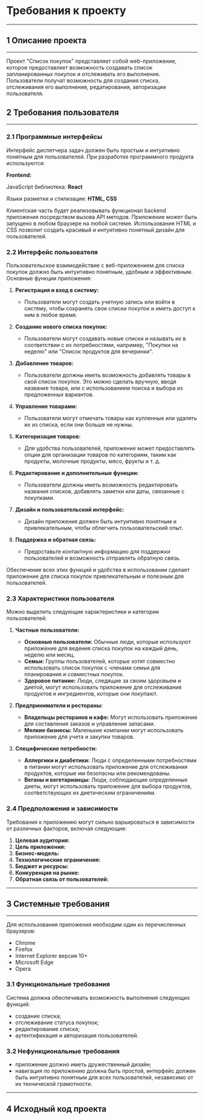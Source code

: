 # Требования к проекту
---
## 1 Описание проекта
---
Проект "Список покупок" представляет собой web-приложение, которое предоставляет возможность создавать список запланированных покупок и отслеживать его выполнение. Пользователи получат возможность для создания списка, отслеживания его выполнения, редатирования, авторизации пользователя.

## 2 Требования пользователя
---
### 2.1 Программные интерфейсы

Интерфейс диспетчера задач должен быть простым и интуитивно понятным для пользователей. При разработке программного продукта используются:

**Frontend:**

JavaScript библиотека: **React**

Языки разметки и стилизации: **HTML, CSS**

Клиентская часть будет реализовывать функционал backend приложения посредством вызова API методов. Приложение может быть запущено в любом браузере на любой системе. Использование HTML и CSS позволит создать красивый и интуитивно понятный дизайн для пользователей.

### 2.2 Интерфейс пользователя

Пользовательское взаимодействие с веб-приложением для списка покупок должно быть интуитивно понятным, удобным и эффективным. Основные функции приложения:

1. **Регистрация и вход в систему:**
   - Пользователи могут создать учетную запись или войти в систему, чтобы сохранять свои списки покупок и иметь доступ к ним в любое время.

2. **Создание нового списка покупок:**
   - Пользователи могут создавать новые списки и называть их в соответствии с их потребностями, например, "Покупки на неделю" или "Список продуктов для вечеринки".

3. **Добавление товаров:**
   - Пользователи должны иметь возможность добавлять товары в свой список покупок. Это можно сделать вручную, вводя название товара, или с использованием поиска и выбора из предложенных вариантов.

4. **Управление товарами:**
   - Пользователи могут отмечать товары как купленные или удалять их из списка, если они больше не нужны.

5. **Категоризация товаров:**
   - Для удобства пользователей, приложение может предоставлять опции для организации товаров по категориям, таким как продукты, молочные продукты, мясо, фрукты и т. д.

6. **Редактирование и дополнительные функции:**
   - Пользователи должны иметь возможность редактировать названия списков, добавлять заметки или даты, связанные с покупками.

7. **Дизайн и пользовательский интерфейс:**
    - Дизайн приложения должен быть интуитивно понятным и привлекательным, чтобы облегчить пользовательский опыт.

8. **Поддержка и обратная связь:**
    - Предоставьте контактную информацию для поддержки пользователей и возможность отправлять обратную связь.

Обеспечение всех этих функций и удобства в использовании сделает приложение для списка покупок привлекательным и полезным для пользователей.

### 2.3 Характеристики пользователя

Можно выделить следующие характеристики и категории пользователей:

1. **Частные пользователи:**
   - **Основные пользователи:** Обычные люди, которые используют приложение для ведения списка покупок на каждый день, неделю или месяц.
   - **Семьи:** Группы пользователей, которые хотят совместно использовать список покупок с членами семьи для планирования и совместных покупок.
   - **Здоровое питание:** Люди, следящие за своим здоровьем и диетой, могут использовать приложение для отслеживания продуктов и ингредиентов, которые они покупают.

2. **Предприниматели и рестораны:**
   - **Владельцы ресторанов и кафе:** Могут использовать приложение для составления заказов и управления запасами.
   - **Мелкие бизнесы:** Маленькие компании могут использовать приложение для учета и закупки товаров.

3. **Специфические потребности:**
   - **Аллергики и диабетики:** Люди с определенными потребностями в питании могут использовать приложение для отслеживания продуктов, которые им безопасны или рекомендованы.
   - **Веганы и вегетарианцы:** Люди, соблюдающие определенные диеты, могут использовать приложение для выбора продуктов, соответствующих их диетическим ограничениям.

### 2.4 Предположения и зависимости

Требования к приложению могут сильно варьироваться в зависимости от различных факторов, включая следующие:

1. **Целевая аудитория:**
2. **Цель приложения:**
3. **Бизнес-модель:** 
4. **Технологические ограничения:**
5. **Бюджет и ресурсы:** 
6. **Конкуренция на рынке:** 
7. **Обратная связь от пользователей:**

---
## 3 Системные требования
---
Для использования приложения необходим один из перечисленных браузеров:

- Chrome
- Firefox
- Internet Explorer версия 10+
- Microsoft Edge
- Opera

### 3.1 Функциональные требования

Система должна обеспечивать возможность выполнения следующих функций:

- создание списка;
- отслеживание статуса покупок;
- редактирование списка;
- аутентификация и авторизация пользователей.

### 3.2 Нефункциональные требования

- приложение должно иметь дружественный дизайн;
- навигация по приложению должна быть простой, интерфейс должен быть интуитивно понятным для всех пользователей, независимо от их технической грамотности.

---
## 4 Исходный код проекта
